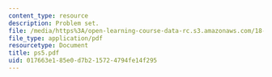 ```yaml
---
content_type: resource
description: Problem set.
file: /media/https%3A/open-learning-course-data-rc.s3.amazonaws.com/18-435j-quantum-computation-fall-2003/017663e185e0d7b215724794fe14f295_ps5.pdf
file_type: application/pdf
resourcetype: Document
title: ps5.pdf
uid: 017663e1-85e0-d7b2-1572-4794fe14f295
---
```

